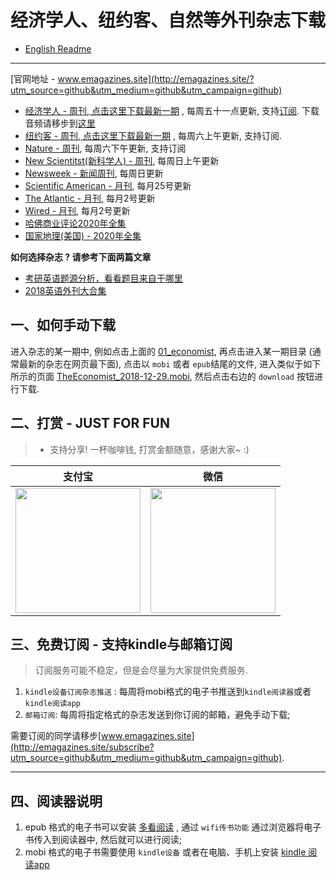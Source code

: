 # 经济学人、纽约客、自然等外刊杂志下载

* [English Readme](./README.en.md)
---------------------
[官网地址 - www.emagazines.site](http://emagazines.site/?utm_source=github&utm_medium=github&utm_campaign=github)

* [经济学人 - 周刊, 点击这里下载最新一期](01_economist/te_2020.12.19) , 每周五十一点更新, 支持<a href="#subscribe">订阅</a>. 下载音频请移步到[这里][te_audio] 
* [纽约客 - 周刊, 点击这里下载最新一期](02_new_yorker/2020.12.18) , 每周六上午更新, 支持订阅.
* [Nature - 周刊](03_nature), 每周六下午更新, 支持订阅
* [New Scientitst(新科学人) - 周刊](06_new_scientist/), 每周日上午更新
* [Newsweek - 新闻周刊](./08_newsweek), 每周日更新
* [Scientific American - 月刊](07_scientific_american), 每月25号更新
* [The Atlantic - 月刊](04_atlantic), 每月2号更新
* [Wired - 月刊](05_wired), 每月2号更新
* [哈佛商业评论2020年全集](./Harvard-Business-Review-USA-2020-Full-Year-Collection)
* [国家地理(美国) - 2020年全集](./National-Geographic-USA-2020-Full-Year/)

**如何选择杂志 ? 请参考下面两篇文章**

* [考研英语题源分析，看看题目来自于哪里](https://zhuanlan.zhihu.com/p/25051680)
* [2018英语外刊大合集](https://zhuanlan.zhihu.com/p/54181221)

[te_audio]: https://github.com/hehonghui/the-economist-ebooks/wiki/te_audios_2020

## 一、如何手动下载

进入杂志的某一期中, 例如点击上面的 [01_economist](01_economist/), 再点击进入某一期目录 (通常最新的杂志在网页最下面), 点击以 `mobi` 或者 `epub`结尾的文件, 进入类似于如下所示的页面 [TheEconomist_2018-12-29.mobi](https://github.com/hehonghui/the-economist-ebooks/blob/master/01_economist/2018/te_2018-12-29/TheEconomist_2018-12-29.mobi), 然后点击右边的 `download` 按钮进行下载.


## 二、打赏 - JUST FOR FUN

> * 支持分享! 一杯咖啡钱, 打赏金额随意，感谢大家~ :)


|   支付宝   |   微信    |
|------------|-----------|
|<img src="https://img-blog.csdnimg.cn/20200412132734488.JPG?x-oss-process=image/watermark,type_ZmFuZ3poZW5naGVpdGk,shadow_10,text_aHR0cHM6Ly9ibG9nLmNzZG4ubmV0L2Jib3lmZWl5dQ==,size_16,color_FFFFFF,t_70" width="200"/>| <img src="https://img-blog.csdnimg.cn/20200911174255577.jpg?x-oss-process=image/watermark,type_ZmFuZ3poZW5naGVpdGk,shadow_10,text_aHR0cHM6Ly9ibG9nLmNzZG4ubmV0L2Jib3lmZWl5dQ==,size_16,color_FFFFFF,t_70" width="200"/>  |

<a id="subscribe"></a>
## 三、免费订阅 - 支持kindle与邮箱订阅

> 订阅服务可能不稳定，但是会尽量为大家提供免费服务.

1. `kindle设备订阅杂志推送` : 每周将mobi格式的电子书推送到`kindle阅读器`或者`kindle阅读app`
2. `邮箱订阅`: 每周将指定格式的杂志发送到你订阅的邮箱，避免手动下载;

需要订阅的同学请移步[www.emagazines.site](http://emagazines.site/subscribe?utm_source=github&utm_medium=github&utm_campaign=github).

-------------------------------------
## 四、阅读器说明

1. epub 格式的电子书可以安装 [多看阅读](https://www.duokan.com/product) ,  通过 `wifi传书功能` 通过浏览器将电子书传入到阅读器中, 然后就可以进行阅读;
2. mobi 格式的电子书需要使用 `kindle设备` 或者在电脑、手机上安装 [kindle 阅读app](https://www.amazon.cn/kindle-dbs/fd/kcp/ref=sv_kinc_0)

